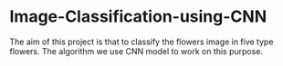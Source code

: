 # Image-Classification-using-CNN
The aim of this project is that to classify the flowers image in five type flowers. The algorithm we use CNN model to work on this purpose.
